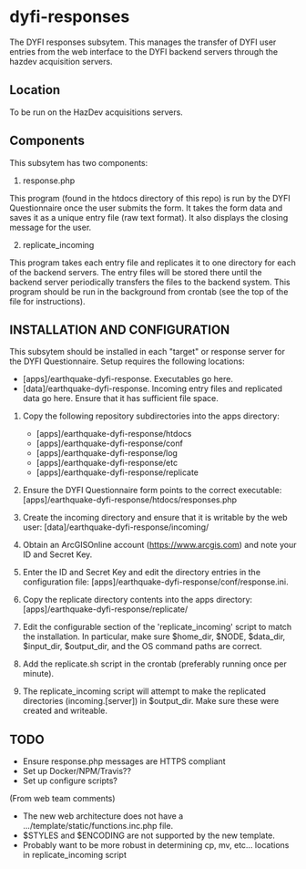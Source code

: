 dyfi-responses
==============

The DYFI responses subsytem. This manages the transfer of
DYFI user entries from the web interface to the DYFI backend
servers through the hazdev acquisition servers.

Location
--------

To be run on the HazDev acquisitions servers.

Components
----------

This subsytem has two components:

1. response.php 

This program (found in the htdocs directory of this repo)
is run by the DYFI Questionnaire once the
user submits the form. It takes the form data and saves it as a unique
entry file (raw text format). It also displays the closing
message for the user.


2. replicate_incoming

This program takes each entry file and replicates it to one directory
for each of the backend servers. The entry files will be stored there
until the backend server periodically transfers the files to the backend
system. This program should be run in the background from crontab
(see the top of the file for instructions).


INSTALLATION AND CONFIGURATION
------------------------------

This subsytem should be installed in each "target" or response server for the DYFI Questionnaire. Setup requires the following locations:

- [apps]/earthquake-dyfi-response. Executables go here. 
- [data]/earthquake-dyfi-response. Incoming entry files and replicated data go here. Ensure that it has sufficient file space.

1. Copy the following repository subdirectories into the apps directory:

    - [apps]/earthquake-dyfi-response/htdocs
    - [apps]/earthquake-dyfi-response/conf
    - [apps]/earthquake-dyfi-response/log
    - [apps]/earthquake-dyfi-response/etc
    - [apps]/earthquake-dyfi-response/replicate

2. Ensure the DYFI Questionnaire form points to the correct executable: [apps]/earthquake-dyfi-response/htdocs/responses.php

4. Create the incoming directory and ensure that it is writable by the web user:
[data]/earthquake-dyfi-response/incoming/ 

2. Obtain an ArcGISOnline account (https://www.arcgis.com) and note your ID and Secret Key.

3. Enter the ID and Secret Key and edit the directory entries in the configuration file:
[apps]/earthquake-dyfi-response/conf/response.ini.

6. Copy the replicate directory contents into the apps directory:
[apps]/earthquake-dyfi-response/replicate/

7. Edit the configurable section of the 'replicate_incoming' script to
match the installation. In particular, make sure $home_dir, $NODE, 
$data_dir, $input_dir, $output_dir, and the OS command paths are correct.

8. Add the replicate.sh script in the crontab (preferably running once per minute).

9. The replicate_incoming script will attempt to make the replicated
directories (incoming.[server]) in $output_dir. Make sure these were
created and writeable.

TODO
----
- Ensure response.php messages are HTTPS compliant
- Set up Docker/NPM/Travis??
- Set up configure scripts?

(From web team comments)

- The new web architecture does not have a .../template/static/functions.inc.php file.
- $STYLES and $ENCODING are not supported by the new template.
- Probably want to be more robust in determining cp, mv, etc... locations in replicate_incoming script
